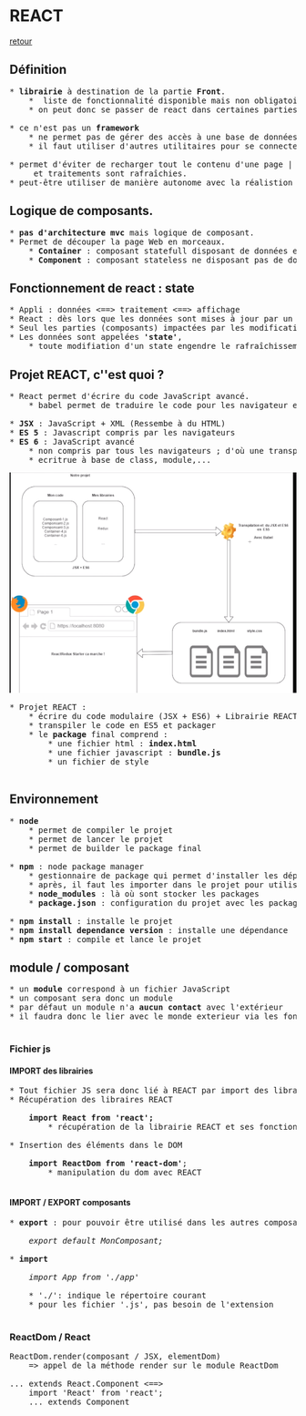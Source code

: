 # REACT

[retour](../index-react.md)

## Définition
<pre>
* <b>librairie</b> à destination de la partie <b>Front</b>.
    *  liste de fonctionnalité disponible mais non obligatoire.
    * on peut donc se passer de react dans certaines parties du code.

* ce n'est pas un <b>framework</b>
    * ne permet pas de gérer des accès à une base de données ou un serveur de manière directe
    * il faut utiliser d'autres utilitaires pour se connecter à un serveur : ajax ou axios (API Rest).

* permet d'éviter de recharger tout le contenu d'une page | seul les parties impactées par données
     et traitements sont rafraîchies.
* peut-être utiliser de manière autonome avec la réalistion d'application complète ou de manière sporadique.
</pre>

## Logique de composants.
<pre>
* <b>pas d'architecture mvc</b> mais logique de composant.
* Permet de découper la page Web en morceaux.
    * <b>Container</b> : composant statefull disposant de données et/ou regroupant d'autres composant à l'interieur.
    * <b>Component</b> : composant stateless ne disposant pas de données et ne fait que de l'affichage.
</pre>

## Fonctionnement de react : state
<pre>
* Appli : données <==> traitement <==> affichage
* React : dès lors que les données sont mises à jour par un traitement l'affichage est mis à jour directement.
* Seul les parties (composants) impactées par les modification sont mises à jour.
* Les données sont appelées <b>'state'</b>, 
    * toute modifiation d'un state engendre le rafraîchissement d'un composant.
</pre>

## Projet REACT, c''est quoi ?
<pre>
* React permet d'écrire du code JavaScript avancé.
    * babel permet de traduire le code pour les navigateur en javascript classique.

* <b>JSX</b> : JavaScript + XML (Ressembe à du HTML)
* <b>ES 5</b> : Javascript compris par les navigateurs
* <b>ES 6</b> : JavaScript avancé 
    * non compris par tous les navigateurs ; d'où une transpilation par <b>babel</b>
    * ecritrue à base de class, module,...
</pre>

![img-compilation](compilation/img/schema-compilation-babel.PNG)

<pre>
* Projet REACT : 
    * écrire du code modulaire (JSX + ES6) + Librairie REACT
    * transpiler le code en ES5 et packager
    * le <b>package</b> final comprend :
        * une fichier html : <b>index.html</b>
        * une fichier javascript : <b>bundle.js</b>
        * un fichier de style

</pre>

## Environnement
<pre>
* <b>node</b> 
    * permet de compiler le projet
    * permet de lancer le projet
    * permet de builder le package final

* <b>npm</b> : node package manager
    * gestionnaire de package qui permet d'installer les dépendances
    * après, il faut les importer dans le projet pour utilisation
    * <b>node_modules</b> : là où sont stocker les packages
    * <b>package.json</b> : configuration du projet avec les packages

* <b>npm install</b> : installe le projet
* <b>npm install dependance version</b> : installe une dépendance
* <b>npm start</b> : compile et lance le projet
</pre>

## module / composant
<pre>
* un <b>module</b> correspond à un fichier JavaScript
* un composant sera donc un module
* par défaut un module n'a <b>aucun contact</b> avec l'extérieur
* il faudra donc le lier avec le monde exterieur via les fonctionnalités <b>IMPORT / EXPORT</b>

</pre>

### Fichier js

#### IMPORT des librairies
<pre>
* Tout fichier JS sera donc lié à REACT par import des librairies suivantes
* Récupération des libraires REACT 

    <b>import React from 'react';</b> 
        * récupération de la librairie REACT et ses fonctionnalités

* Insertion des éléments dans le DOM
 
    <b>import ReactDom from 'react-dom'</b>; 
        * manipulation du dom avec REACT

</pre>

#### IMPORT / EXPORT composants
<pre>
* <b>export</b> : pour pouvoir être utilisé dans les autres composant

    <i>export default MonComposant;</i>

* <b>import</b>
    
    <i>import App from './app'</i>
    
    * './': indique le répertoire courant 
    * pour les fichier '.js', pas besoin de l'extension
    
</pre>


### ReactDom / React
<pre>
ReactDom.render(composant / JSX, elementDom)
    => appel de la méthode render sur le module ReactDom

... extends React.Component <==>
    import 'React' from 'react';
    ... extends Component

</pre>

